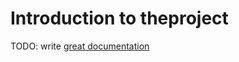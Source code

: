 # Introduction to theproject

TODO: write [great documentation](http://jacobian.org/writing/what-to-write/)
